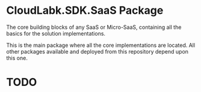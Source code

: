 # CloudLabk.SDK.SaaS Package

The core building blocks of any SaaS or Micro-SaaS, containing all the basics for the solution implementations.

This is the main package where all the core implementations are located. All other packages available and deployed from this repository  depend upon this one.

# TODO